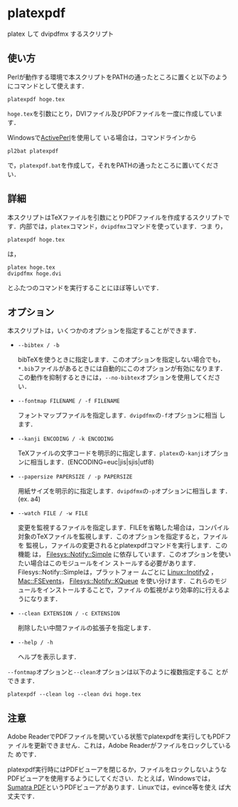 # platexpdf #

platex して dvipdfmx するスクリプト

## 使い方 ##

Perlが動作する環境で本スクリプトをPATHの通ったところに置くと以下のよう
にコマンドとして使えます．

    platexpdf hoge.tex

`hoge.tex`を引数にとり，DVIファイル及びPDFファイルを一度に作成していま
す．

Windowsで[ActivePerl](http://www.activestate.com/activeperl)を使用して
いる場合は，コマンドラインから

    pl2bat platexpdf

で，`platexpdf.bat`を作成して，それをPATHの通ったところに置いてください．

## 詳細 ##

本スクリプトはTeXファイルを引数にとりPDFファイルを作成するスクリプトで
す．内部では，`platex`コマンド，`dvipdfmx`コマンドを使っています．つま
り，

    platexpdf hoge.tex

は，

    platex hoge.tex
    dvipdfmx hoge.dvi

とふたつのコマンドを実行することにほぼ等しいです．

## オプション ##

本スクリプトは，いくつかのオプションを指定することができます．

* `--bibtex / -b`

  bibTeXを使うときに指定します．このオプションを指定しない場合でも，
  `*.bib`ファイルがあるときには自動的にこのオプションが有効になります．
  この動作を抑制するときには，`--no-bibtex`オプションを使用してください．

* `--fontmap FILENAME / -f FILENAME`

  フォントマップファイルを指定します．`dvipdfmx`の`-f`オプションに相当
  します．

* `--kanji ENCODING / -k ENCODING`

  TeXファイルの文字コードを明示的に指定します．`platex`の`-kanji`オプショ
  ンに相当します．(ENCODING=euc|jis|sjis|utf8)

* `--papersize PAPERSIZE / -p PAPERSIZE`

  用紙サイズを明示的に指定します．`dvipdfmx`の`-p`オプションに相当しま
  す．(ex. a4)

* `--watch FILE / -w FILE`

  変更を監視するファイルを指定します．FILEを省略した場合は，コンパイル
  対象のTeXファイルを監視します．このオプションを指定すると，ファイルを
  監視し，ファイルの変更されるとplatexpdfコマンドを実行します．この機能
  は，
  [Filesys::Notify::Simple](http://search.cpan.org/perldoc?Filesys%3A%3ANotify%3A%3ASimple)
  に依存しています．このオプションを使いたい場合はこのモジュールをイン
  ストールする必要があります．Filesys::Notify::Simpleは，プラットフォー
  ムごとに
  [Linux::Inotify2](http://search.cpan.org/perldoc?Linux%3A%3AInotify2)
  ，[Mac::FSEvents](http://search.cpan.org/perldoc?Mac%3A%3AFSEvents)，
  [Filesys::Notify::KQueue](http://search.cpan.org/perldoc?Filesys%3A%3ANotify%3A%3AKQueue)
  を使い分けます．これらのモジュールをインストールすることで，ファイル
  の監視がより効率的に行えるようになります．

* `--clean EXTENSION / -c EXTENSION`

  削除したい中間ファイルの拡張子を指定します．

* `--help / -h`

  ヘルプを表示します．

`--fontmap`オプションと`--clean`オプションは以下のように複数指定するこ
とができます．

    platexpdf --clean log --clean dvi hoge.tex

## 注意 ##

Adobe ReaderでPDFファイルを開いている状態でplatexpdfを実行してもPDFファ
イルを更新できません．これは，Adobe Readerがファイルをロックしているた
めです．

platexpdf実行時にはPDFビューアを閉じるか，ファイルをロックしないような
PDFビューアを使用するようにしてください．たとえば，Windowsでは，
[Sumatra PDF][1]というPDFビューアがあります．Linuxでは，evince等を使え
ば大丈夫です．

[1]:http://blog.kowalczyk.info/software/sumatrapdf/free-pdf-reader.html
